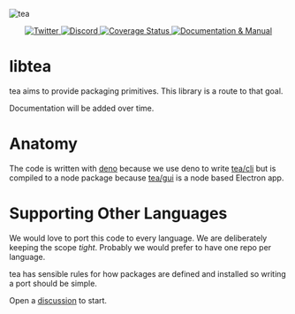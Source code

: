 ![tea](https://tea.xyz/banner.png)

<p align="center">
  <a href="https://twitter.com/teaxyz">
    <img src="https://img.shields.io/badge/-teaxyz-2675f5?logo=twitter&logoColor=fff" alt="Twitter" />
  </a>
  <a href="https://discord.tea.xyz">
    <img src="https://img.shields.io/discord/906608167901876256?label=discord&color=1bcf6f&logo=discord&logoColor=fff" alt="Discord" />
  </a>
  <a href='https://coveralls.io/github/teaxyz/cli?branch=main'>
    <img src='https://coveralls.io/repos/github/teaxyz/lib/badge.svg?branch=main' alt='Coverage Status' />
  </a>
  <a href="https://docs.tea.xyz">
    <img src="https://img.shields.io/badge/-docs-2675f5?logoColor=fff&color=ff00ff&logo=gitbook" alt="Documentation & Manual" />
  </a>
</p>


# libtea

tea aims to provide packaging primitives. This library is a route to that
goal.

Documentation will be added over time.


# Anatomy

The code is written with [deno] because we use deno to write [tea/cli] but
is compiled to a node package because [tea/gui] is a node based Electron app.


# Supporting Other Languages

We would love to port this code to every language. We are deliberately keeping
the scope *tight*. Probably we would prefer to have one repo per language.

tea has sensible rules for how packages are defined and installed so writing
a port should be simple.

Open a [discussion] to start.

[discussion]: https://github.com/orgs/teaxyz/discussions
[tea/cli]: https://github.com/teaxyz/cli
[tea/gui]: https://github.com/teaxyz/gui
[deno]: https://deno.land
